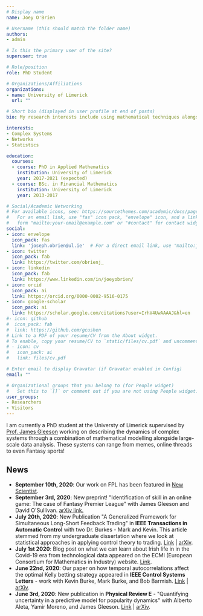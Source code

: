 ```yaml
---
# Display name
name: Joey O'Brien

# Username (this should match the folder name)
authors:
- admin

# Is this the primary user of the site?
superuser: true

# Role/position
role: PhD Student

# Organizations/Affiliations
organizations:
- name: University of Limerick
  url: ""

# Short bio (displayed in user profile at end of posts)
bio: My research interests include using mathematical techniques alongside statistical data analysis to gain an understanding into the workings of different complex systems.

interests:
- Complex Systems
- Networks
- Statistics

education:
  courses:
  - course: PhD in Applied Mathematics
    institution: University of Limerick
    year: 2017-2021 (expected)
  - course: BSc. in Financial Mathematics
    institution: University of Limerick
    year: 2013-2017

# Social/Academic Networking
# For available icons, see: https://sourcethemes.com/academic/docs/page-builder/#icons
#   For an email link, use "fas" icon pack, "envelope" icon, and a link in the
#   form "mailto:your-email@example.com" or "#contact" for contact widget.
social:
- icon: envelope
  icon_pack: fas
  link: 'joseph.obrien@ul.ie'  # For a direct email link, use "mailto:joseph.obrien@ul.ie".
- icon: twitter
  icon_pack: fab
  link: https://twitter.com/obrienj_
- icon: linkedin
  icon_pack: fab
  link: https://www.linkedin.com/in/joeyobrien/
- icon: orcid
  icon_pack: ai
  link: https://orcid.org/0000-0002-9516-0175
- icon: google-scholar
  icon_pack: ai
  link: https://scholar.google.com/citations?user=IrhV4UwAAAAJ&hl=en
#- icon: github
#  icon_pack: fab
#  link: https://github.com/gcushen
# Link to a PDF of your resume/CV from the About widget.
# To enable, copy your resume/CV to `static/files/cv.pdf` and uncomment the lines below.
# - icon: cv
#   icon_pack: ai
#   link: files/cv.pdf

# Enter email to display Gravatar (if Gravatar enabled in Config)
email: ""

# Organizational groups that you belong to (for People widget)
#   Set this to `[]` or comment out if you are not using People widget.
user_groups:
- Researchers
- Visitors
---
```


I am currently a PhD student at the Universty of Limerick supervised by [Prof. James Gleeson](https://staff.ul.ie/gleesonj/) working on describing the dynamics of complex systems through a combination of mathematical modelling alongside large-scale data analysis. These systems can range from memes, online threads to even Fantasy sports!

## News

- **September 10th, 2020**:  Our work on FPL has been featured in [New Scientist](https://www.newscientist.com/article/2254155-maths-reveals-the-top-strategies-to-win-at-fantasy-football/). 
- **September 3rd, 2020**: New preprint! "Identification of skill in an online game: The case of Fantasy Premier League" with James Gleeson and David O'Sullivan. [arXiv link.](https://arxiv.org/abs/2009.01206) 
- **July 20th, 2020**: New Publication "A Generalized Framework for Simultaneous Long-Short Feedback Trading" in **IEEE Transactions in Automatic Control** with two Dr. Burkes - Mark and Kevin. This article stemmed from my undergraduate dissertation where we look at statistical approaches in applying control theory to trading. [Link](https://ieeexplore.ieee.org/document/9149673) | [arXiv](https://arxiv.org/pdf/1806.05561.pdf). 
- **July 1st 2020**: Blog post on what we can learn about Irish life in in the Covid-19 era from technological data appeared on the ECMI (European Consortium for Mathematics in Industry) website. [Link](https://ecmiindmath.org/2020/07/01/covid-19-and-the-irish-routine/).
- **June 22nd, 2020**: Our paper on how temporal autocorrelations affect the optimal Kelly betting strategy appeared in **IEEE Control Systems Letters** - work with Kevin Burke, Mark Burke, and Bob Barmish. [Link](https://ieeexplore.ieee.org/document/9122591) | [arXiv](https://arxiv.org/pdf/2003.02743.pdf). 
- **June 3rd, 2020**: New publication in **Physical Review E** - "Quantifying uncertainty in a predictive model for popularity dynamics" with Alberto Aleta, Yamir Moreno, and James Gleeson. [Link](https://journals.aps.org/pre/abstract/10.1103/PhysRevE.101.062311) | [arXiv](https://arxiv.org/abs/2001.09490).
